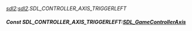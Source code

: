 _[sdl2](../../modules/sdl2/sdl2-module.md):[sdl2](../../modules/sdl2/sdl2-module.md).SDL\_CONTROLLER\_AXIS\_TRIGGERLEFT_
##### Const SDL\_CONTROLLER\_AXIS\_TRIGGERLEFT:[SDL_GameControllerAxis](../../modules/sdl2/sdl2-sdl_gamecontrolleraxis.md)
